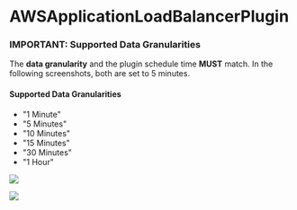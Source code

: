 # AWSApplicationLoadBalancerPlugin





### IMPORTANT: Supported Data Granularities

The **data granularity** and the plugin schedule time **MUST** match. In the following screenshots, both are set to 5 minutes.

#### Supported Data Granularities

- "1 Minute"
- "5 Minutes"
- "10 Minutes"
- "15 Minutes"
- "30 Minutes"
- "1 Hour"

    
![](http://i63.tinypic.com/2mhwqkw.png)

![](http://i68.tinypic.com/243ex4k.png)
